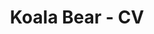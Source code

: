 ---
title: Koala Bear - CV
layout: default
# Main Screen
first-name: Bear
last-name: Koala
mobile: AU
address: Tall Eucalypt Forest
region: South Australia
email: koalabeardevelopments@gmail.com
summary: >
    Hey, nice to meet you! I am the Koala Bear, an experienced Software Engineer which mainly works on the backend. Projects are my passion. And diversification is in my nature. I like moving between technologies & worlds- Digital & Physical.
linkedin: ""
github: "https://github.com/koalabear"
twitter: ""
facebook: ""
# Experience
experience-section: 1
education-section: 1
education-paragraphs: 1
skills-section: 1
interests-section: 1
projects-section: 1
awards-section: 0
---